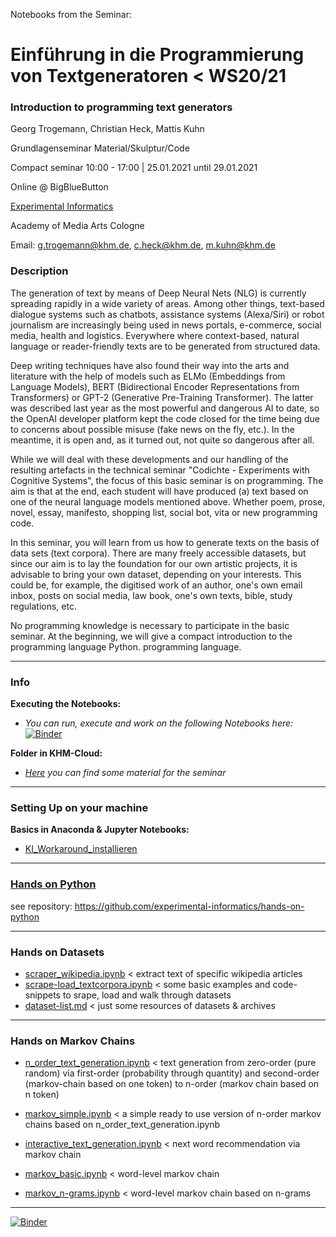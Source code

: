 Notebooks from the Seminar:

# Einführung in die Programmierung von Textgeneratoren < WS20/21

### Introduction to programming text generators

Georg Trogemann, Christian Heck, Mattis Kuhn

Grundlagenseminar Material/Skulptur/Code

Compact seminar 10:00 - 17:00 | 25.01.2021 until 29.01.2021 

Online @ BigBlueButton

[Experimental Informatics](https://en.khm.de/exMedia_experimentelle_informatik/)

Academy of Media Arts Cologne

Email: g.trogemann@khm.de, c.heck@khm.de, m.kuhn@khm.de

### Description

The generation of text by means of Deep Neural Nets (NLG) is currently spreading rapidly in a wide variety of areas. Among other things, text-based dialogue systems such as chatbots, assistance systems (Alexa/Siri) or robot journalism are increasingly being used in news portals, e-commerce, social media, health and logistics. Everywhere where context-based, natural language or reader-friendly texts are to be generated from structured data.

Deep writing techniques have also found their way into the arts and literature with the help of models such as ELMo (Embeddings from Language Models), BERT (Bidirectional Encoder Representations from Transformers) or GPT-2 (Generative Pre-Training Transformer). The latter was described last year as the most powerful and dangerous AI to date, so the OpenAI developer platform kept the code closed for the time being due to concerns about possible misuse (fake news on the fly, etc.). In the meantime, it is open and, as it turned out, not quite so dangerous after all.

While we will deal with these developments and our handling of the resulting artefacts in the technical seminar "Codichte - Experiments with Cognitive Systems", the focus of this basic seminar is on programming. The aim is that at the end, each student will have produced (a) text based on one of the neural language models mentioned above. Whether poem, prose, novel, essay, manifesto, shopping list, social bot, vita or new programming code.

In this seminar, you will learn from us how to generate texts on the basis of data sets (text corpora). There are many freely accessible datasets, but since our aim is to lay the foundation for our own artistic projects, it is advisable to bring your own dataset, depending on your interests. This could be, for example, the digitised work of an author, one's own email inbox, posts on social media, law book, one's own texts, bible, study regulations, etc.

No programming knowledge is necessary to participate in the basic seminar. At the beginning, we will give a compact introduction to the programming language Python. programming language.

---

### Info 

**Executing the Notebooks:**

- *You can run, execute and work on the following Notebooks here:* [![Binder](https://mybinder.org/badge_logo.svg)](https://mybinder.org/v2/gh/experimental-informatics/hands-on-text-generators/HEAD)

**Folder in KHM-Cloud:**

- *[Here](https://wolke.khm.de/index.php/s/zt3kEbcs5a9GzLY) you can find some material for the seminar*
---

### Setting Up on your machine

**Basics in Anaconda & Jupyter Notebooks:**

* [KI_Workaround_installieren](https://exmediawiki.khm.de/exmediawiki/index.php/KI_Workaround_installieren#Anaconda_2)

---

### [Hands on Python](https://github.com/experimental-informatics/hands-on-python)

see repository: https://github.com/experimental-informatics/hands-on-python

---

### Hands on Datasets
  
* [scraper_wikipedia.ipynb](https://github.com/experimental-informatics/hands-on-text-generators/blob/master/scraper_wikipedia.ipynb) < extract text of specific wikipedia articles
* [scrape-load_textcorpora.ipynb](https://github.com/experimental-informatics/hands-on-text-generators/blob/master/scrape-load_textcorpora.ipynb) < some basic examples and code-snippets to srape, load and walk through datasets
* [dataset-list.md](https://github.com/experimental-informatics/hands-on-text-generators/blob/master/dataset-list.md) < just some resources of datasets & archives

---

### Hands on Markov Chains

* [n_order_text_generation.ipynb](https://github.com/experimental-informatics/hands-on-text-generators/blob/master/n_order_text_generation.ipynb) < text generation from zero-order (pure random) via first-order (probability through quantity) and second-order (markov-chain based on one token) to n-order (markov chain based on n token)

* [markov_simple.ipynb](https://github.com/experimental-informatics/hands-on-text-generators/blob/master/markov_simple.ipynb) < a simple ready to use version of n-order markov chains based on n_order_text_generation.ipynb

* [interactive_text_generation.ipynb](https://github.com/experimental-informatics/hands-on-text-generators/blob/master/interactive_text_generation.ipynb) < next word recommendation via markov chain

* [markov_basic.ipynb](https://github.com/experimental-informatics/hands-on-text-generators/blob/master/markov_basic.ipynb) < word-level markov chain

* [markov_n-grams.ipynb](https://github.com/experimental-informatics/hands-on-text-generators/blob/master/markov_n-grams.ipynb) < word-level markov chain based on n-grams



---

[![Binder](https://mybinder.org/badge_logo.svg)](https://mybinder.org/v2/gh/experimental-informatics/hands-on-text-generators/HEAD)

